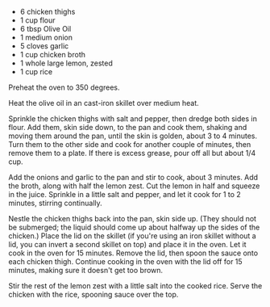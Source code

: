   * 6 chicken thighs
  * 1 cup flour
  * 6 tbsp Olive Oil
  * 1 medium onion
  * 5 cloves garlic
  * 1 cup chicken broth
  * 1 whole large lemon, zested
  * 1 cup rice

Preheat the oven to 350 degrees. 

Heat the olive oil in an cast-iron skillet over medium heat. 

Sprinkle the chicken thighs with salt and pepper, then dredge both sides in flour. Add them, skin side down, to the pan and cook them, shaking and moving them around the pan, until the skin is golden, about 3 to 4 minutes. Turn them to the other side and cook for another couple of minutes, then remove them to a plate. If there is excess grease, pour off all but about 1/4 cup. 

Add the onions and garlic to the pan and stir to cook, about 3 minutes. Add the broth, along with half the lemon zest. Cut the lemon in half and squeeze in the juice. Sprinkle in a little salt and pepper, and let it cook for 1 to 2 minutes, stirring continually. 

Nestle the chicken thighs back into the pan, skin side up. (They should not be submerged; the liquid should come up about halfway up the sides of the chicken.) Place the lid on the skillet (if you're using an iron skillet without a lid, you can invert a second skillet on top) and place it in the oven. Let it cook in the oven for 15 minutes. Remove the lid, then spoon the sauce onto each chicken thigh. Continue cooking in the oven with the lid off for 15 minutes, making sure it doesn't get too brown.

Stir the rest of the lemon zest with a little salt into the cooked rice. Serve the chicken with the rice, spooning sauce over the top.
